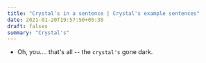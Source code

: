 ```yaml
---
title: "Crystal's in a sentence | Crystal's example sentences"
date: 2021-01-20T19:57:50+05:30
draft: falses
summary: "Crystal's"
---
```

- Oh, you.... that's all -- the `crystal's` gone dark.
                 
